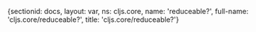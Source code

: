 {sectionid: docs, layout: var, ns: cljs.core, name: 'reduceable?', full-name: 'cljs.core/reduceable?',
  title: 'cljs.core/reduceable?'}
